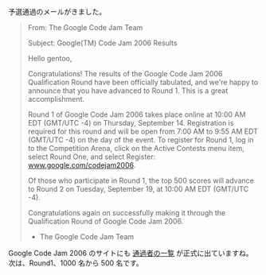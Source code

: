 <!--
date: 2006-09-09
slug: 200609googlecodejam-qualification-result
title: Google Code Jam 2006 - Qualification Round通過
-->

予選通過のメールがきました。

> From: The Google Code Jam Team
>
> Subject: Google(TM) Code Jam 2006 Results
>
> Hello gentoo,
>
> Congratulations! The results of the Google Code Jam 2006 Qualification Round
> have been officially tabulated, and we're happy to announce that you have
> advanced to Round 1. This is a great accomplishment.
>
> Round 1 of Google Code Jam 2006 takes place online at 10:00 AM EDT (GMT/UTC
> -4) on Thursday, September 14. Registration is required for this round and
> will be open from 7:00 AM to 9:55 AM EDT (GMT/UTC -4) on the day of the event.
> To register for Round 1, log in to the Competition Arena, click on the Active
> Contests menu item, select Round One, and select Register:
> www.google.com/codejam2006.
>
> Of those who participate in Round 1, the top 500 scores will advance to Round
> 2 on Tuesday, September 19, at 10:00 AM EDT (GMT/UTC -4).
>
> Congratulations again on successfully making it through the Qualification
> Round of Google Code Jam 2006.
>
> - The Google Code Jam Team

Google Code Jam 2006 のサイトにも
[通過者の一覧](http://www.topcoder.com/pl/?&module=Static&d1=google06&d2=advQual)
が正式に出ていますね。 次は、Round1、1000 名から 500 名です。
